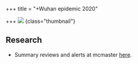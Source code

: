 +++
title = "+Wuhan epidemic 2020"

+++
![](../../../../saMskAra/saMskAra/mantraH/rogAH/images/corona-virus.jpg)
{class="thumbnail"}



## Research
- Summary reviews and alerts at mcmaster [here](https://plus.mcmaster.ca/COVID-19/).